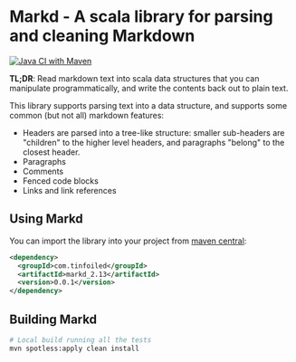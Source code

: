 # Markd - A scala library for parsing and cleaning Markdown

[![Java CI with Maven](https://github.com/RyanSkraba/markd/actions/workflows/maven.yml/badge.svg)](https://github.com/RyanSkraba/markd/actions/workflows/maven.yml)

**TL;DR**: Read markdown text into scala data structures that you can manipulate programmatically, and write the contents back out to plain text.

This library supports parsing text into a data structure, and supports some common (but not all) markdown features:

* Headers are parsed into a tree-like structure: smaller sub-headers are "children" to the higher level headers, and paragraphs "belong" to the closest header.
* Paragraphs
* Comments
* Fenced code blocks
* Links and link references

## Using Markd

You can import the library into your project from [maven central](https://central.sonatype.com/artifact/com.tinfoiled/markd):

```xml
<dependency>
  <groupId>com.tinfoiled</groupId>
  <artifactId>markd_2.13</artifactId>
  <version>0.0.1</version>
</dependency>
```

## Building Markd

```sh
# Local build running all the tests
mvn spotless:apply clean install
```
